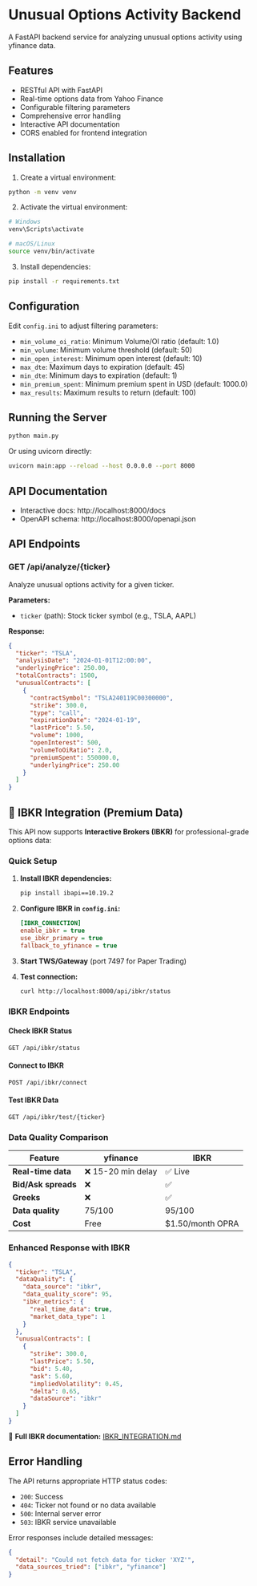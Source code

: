 # Unusual Options Activity Backend

A FastAPI backend service for analyzing unusual options activity using yfinance data.

## Features

- RESTful API with FastAPI
- Real-time options data from Yahoo Finance
- Configurable filtering parameters
- Comprehensive error handling
- Interactive API documentation
- CORS enabled for frontend integration

## Installation

1. Create a virtual environment:
```bash
python -m venv venv
```

2. Activate the virtual environment:
```bash
# Windows
venv\Scripts\activate

# macOS/Linux
source venv/bin/activate
```

3. Install dependencies:
```bash
pip install -r requirements.txt
```

## Configuration

Edit `config.ini` to adjust filtering parameters:

- `min_volume_oi_ratio`: Minimum Volume/OI ratio (default: 1.0)
- `min_volume`: Minimum volume threshold (default: 50)
- `min_open_interest`: Minimum open interest (default: 10)
- `max_dte`: Maximum days to expiration (default: 45)
- `min_dte`: Minimum days to expiration (default: 1)
- `min_premium_spent`: Minimum premium spent in USD (default: 1000.0)
- `max_results`: Maximum results to return (default: 100)

## Running the Server

```bash
python main.py
```

Or using uvicorn directly:
```bash
uvicorn main:app --reload --host 0.0.0.0 --port 8000
```

## API Documentation

- Interactive docs: http://localhost:8000/docs
- OpenAPI schema: http://localhost:8000/openapi.json

## API Endpoints

### GET /api/analyze/{ticker}

Analyze unusual options activity for a given ticker.

**Parameters:**
- `ticker` (path): Stock ticker symbol (e.g., TSLA, AAPL)

**Response:**
```json
{
  "ticker": "TSLA",
  "analysisDate": "2024-01-01T12:00:00",
  "underlyingPrice": 250.00,
  "totalContracts": 1500,
  "unusualContracts": [
    {
      "contractSymbol": "TSLA240119C00300000",
      "strike": 300.0,
      "type": "call",
      "expirationDate": "2024-01-19",
      "lastPrice": 5.50,
      "volume": 1000,
      "openInterest": 500,
      "volumeToOiRatio": 2.0,
      "premiumSpent": 550000.0,
      "underlyingPrice": 250.00
    }
  ]
}
```

## 🚀 IBKR Integration (Premium Data)

This API now supports **Interactive Brokers (IBKR)** for professional-grade options data:

### Quick Setup
1. **Install IBKR dependencies:**
   ```bash
   pip install ibapi==10.19.2
   ```

2. **Configure IBKR in `config.ini`:**
   ```ini
   [IBKR_CONNECTION]
   enable_ibkr = true
   use_ibkr_primary = true
   fallback_to_yfinance = true
   ```

3. **Start TWS/Gateway** (port 7497 for Paper Trading)

4. **Test connection:**
   ```bash
   curl http://localhost:8000/api/ibkr/status
   ```

### IBKR Endpoints

#### Check IBKR Status
```
GET /api/ibkr/status
```

#### Connect to IBKR
```
POST /api/ibkr/connect
```

#### Test IBKR Data
```
GET /api/ibkr/test/{ticker}
```

### Data Quality Comparison

| Feature | yfinance | IBKR |
|---------|----------|------|
| **Real-time data** | ❌ 15-20 min delay | ✅ Live |
| **Bid/Ask spreads** | ❌ | ✅ |
| **Greeks** | ❌ | ✅ |
| **Data quality** | 75/100 | 95/100 |
| **Cost** | Free | $1.50/month OPRA |

### Enhanced Response with IBKR

```json
{
  "ticker": "TSLA",
  "dataQuality": {
    "data_source": "ibkr",
    "data_quality_score": 95,
    "ibkr_metrics": {
      "real_time_data": true,
      "market_data_type": 1
    }
  },
  "unusualContracts": [
    {
      "strike": 300.0,
      "lastPrice": 5.50,
      "bid": 5.40,
      "ask": 5.60,
      "impliedVolatility": 0.45,
      "delta": 0.65,
      "dataSource": "ibkr"
    }
  ]
}
```

📖 **Full IBKR documentation:** [IBKR_INTEGRATION.md](IBKR_INTEGRATION.md)

## Error Handling

The API returns appropriate HTTP status codes:
- `200`: Success
- `404`: Ticker not found or no data available
- `500`: Internal server error
- `503`: IBKR service unavailable

Error responses include detailed messages:
```json
{
  "detail": "Could not fetch data for ticker 'XYZ'",
  "data_sources_tried": ["ibkr", "yfinance"]
}
```

